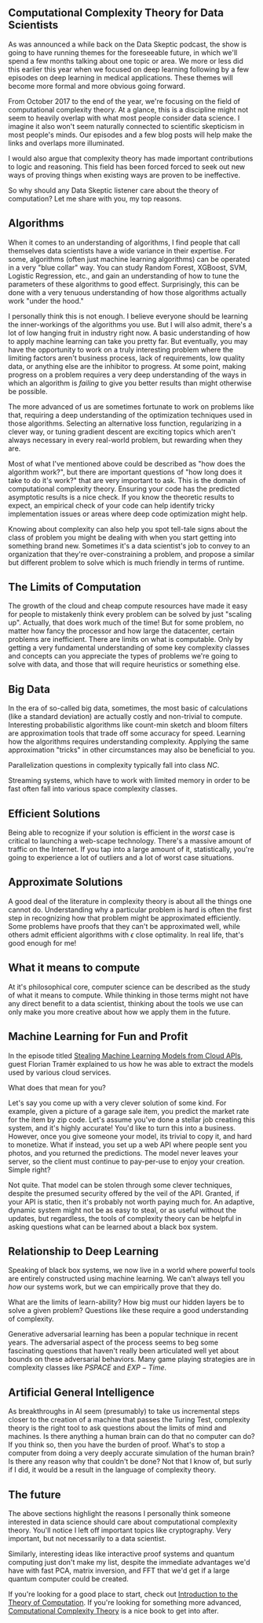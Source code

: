 ## Computational Complexity Theory for Data Scientists

As was announced a while back on the Data Skeptic podcast, the show is going to have running themes for the foreseeable future, in which we'll spend a few months talking about one topic or area.  We more or less did this earlier this year when we focused on deep learning following by a few episodes on deep learning in medical applications.  These themes will become more formal and more obvious going forward.

From October 2017 to the end of the year, we're focusing on the field of computational complexity theory.  At a glance, this is a discipline might not seem to heavily overlap with what most people consider data science.  I imagine it also won't seem naturally connected to scientific skepticism in most people's minds.  Our episodes and a few blog posts will help make the links and overlaps more illuminated.

I would also argue that complexity theory has made important contributions to logic and reasoning.   This field has been forced forced to seek out new ways of proving things when existing ways are proven to be ineffective.

So why should any Data Skeptic listener care about the theory of computation?  Let me share with you, my top reasons.

## Algorithms

When it comes to an understanding of algorithms, I find people that call themselves data scientists have a wide variance in their expertise.  For some, algorithms (often just machine learning algorithms) can be operated in a very "blue collar" way.  You can study Random Forest, XGBoost, SVM, Logistic Regression, etc., and gain an understanding of how to tune the parameters of these algorithms to good effect.  Surprisingly, this can be done with a very tenuous understanding of how those algorithms actually work "under the hood."

I personally think this is not enough.  I believe everyone should be learning the inner-workings of the algorithms you use.  But I will also admit, there's a lot of low hanging fruit in industry right now.  A basic understanding of how to apply machine learning can take you pretty far.  But eventually, you may have the opportunity to work on a truly interesting problem where the limiting factors aren't business process, lack of requirements, low quality data, or anything else are the inhibitor to progress.  At some point, making progress on a problem requires a very deep understanding of the ways in which an algorithm is *failing* to give you better results than might otherwise be possible.

The more advanced of us are sometimes fortunate to work on problems like that, requiring a deep understanding of the optimization techniques used in those algorithms.  Selecting an alternative loss function, regularizing in a clever way, or tuning gradient descent are exciting topics which aren't always necessary in every real-world problem, but rewarding when they are.

Most of what I've mentioned above could be described as "how does the algorithm work?", but there are important questions of "how long does it take to do it's work?" that are very important to ask.  This is the domain of computational complexity theory.  Ensuring your code has the predicted asymptotic results is a nice check.  If you know the theoretic results to expect, an empirical check of your code can help identify tricky implementation issues or areas where deep code optimization might help.

Knowing about complexity can also help you spot tell-tale signs about the class of problem you might be dealing with when you start getting into something brand new.  Sometimes it's a data scientist's job to convey to an organization that they're over-constraining a problem, and propose a similar but different problem to solve which is much friendly in terms of runtime.

## The Limits of Computation
The growth of the cloud and cheap compute resources have made it easy for people to mistakenly think every problem can be solved by just "scaling up".  Actually, that does work much of the time!  But for some problem, no matter how fancy the processor and how large the datacenter, certain problems are inefficient.  There are limits on what is computable.  Only by getting a very fundamental understanding of some key complexity classes and concepts can you appreciate the types of problems we're going to solve with data, and those that will require heuristics or something else.

## Big Data
In the era of so-called big data, sometimes, the most basic of calculations (like a standard deviation) are actually costly and non-trivial to compute.  Interesting probabilistic algorithms like count-min sketch and bloom filters are approximation tools that trade off some accuracy for speed.  Learning how the algorithms requires understanding complexity.  Applying the same approximation "tricks" in other circumstances may also be beneficial to you.

Parallelization questions in complexity typically fall into class $NC$.

Streaming systems, which have to work with limited memory in order to be fast often fall into various space complexity classes.


## Efficient Solutions
Being able to recognize if your solution is efficient in the *worst* case is critical to launching a web-scape technology.  There's a massive amount of traffic on the Internet.  If you tap into a large amount of it, statistically, you're going to experience a lot of outliers and a lot of worst case situations.


## Approximate Solutions
A good deal of the literature in complexity theory is about all the things one cannot do.  Understanding why a particular problem is hard is often the first step in recognizing how that problem might be approximated efficiently.  Some problems have proofs that they can't be approximated well, while others admit efficient algorithms with $\epsilon$ close optimality.  In real life, that's good enough for me!

## What it means to compute
At it's philosophical core, computer science can be described as the study of what it means to compute.  While thinking in those terms might not have any direct benefit to a data scientist, thinking about the tools we use can only make you more creative about how we apply them in the future.

## Machine Learning for Fun and Profit
In the episode titled [Stealing Machine Learning Models from Cloud APIs](https://dataskeptic.com/blog/episodes/2016/stealing-machine-learning-models-from-cloud-apis), guest Florian Tramèr explained to us how he was able to extract the models used by various cloud services.

What does that mean for you?

Let's say you come up with a very clever solution of some kind.  For example, given a picture of a garage sale item, you predict the market rate for the item by zip code.  Let's assume you've done a stellar job creating this system, and it's highly accurate!  You'd like to turn this into a business.  However, once you give someone your model, its trivial to copy it, and hard to monetize.  What if instead, you set up a web API where people sent you photos, and you returned the predictions.  The model never leaves your server, so the client must continue to pay-per-use to enjoy your creation.  Simple right?

Not quite.  That model can be stolen through some clever techniques, despite the presumed security offered by the veil of the API.  Granted, if your API is static, then it's probably not worth paying much for.  An adaptive, dynamic system might not be as easy to steal, or as useful without the updates, but regardless, the tools of complexity theory can be helpful in asking questions what can be learned about a black box system.

## Relationship to Deep Learning
Speaking of black box systems, we now live in a world where powerful tools are entirely constructed using machine learning.  We can't always tell you *how* our systems work, but we can empirically prove that they do.

What are the limits of learn-ability?  How big must our hidden layers be to solve a given problem?  Questions like these require a good understanding of complexity.

Generative adversarial learning has been a popular technique in recent years.  The adversarial aspect of the process seems to beg some fascinating questions that haven't really been articulated well yet about bounds on these adversarial behaviors.  Many game playing strategies are in complexity classes like $PSPACE$ and $EXP-Time$.

## Artificial General Intelligence
As breakthroughs in AI seem (presumably) to take us incremental steps closer to the creation of a machine that passes the Turing Test, complexity theory is the right tool to ask questions about the limits of mind and machines.  Is there anything a human brain can do that no computer can do?  If you think so, then you have the burden of proof.  What's to stop a computer from doing a very deeply accurate simulation of the human brain?  Is there any reason why that couldn't be done?  Not that I know of, but surly if I did, it would be a result in the language of complexity theory.

## The future
The above sections highlight the reasons I personally think someone interested in data science should care about computational complexity theory.  You'll notice I left off important topics like cryptography.  Very important, but not necessarily to a data scientist.

Similarly, interesting ideas like interactive proof systems and quantum computing just don't make my list, despite the immediate advantages we'd have with fast PCA, matrix inversion, and FFT that we'd get if a large quantum computer could be created.

If you're looking for a good place to start, check out [Introduction to the Theory of Computation](https://www.amazon.com/Introduction-Theory-Computation-Michael-Sipser/dp/113318779X).  If you're looking for something more advanced, [Computational Complexity Theory](https://www.amazon.com/Computational-Complexity-Theory-Park-Mathematics/dp/082182872X) is a nice book to get into after.


